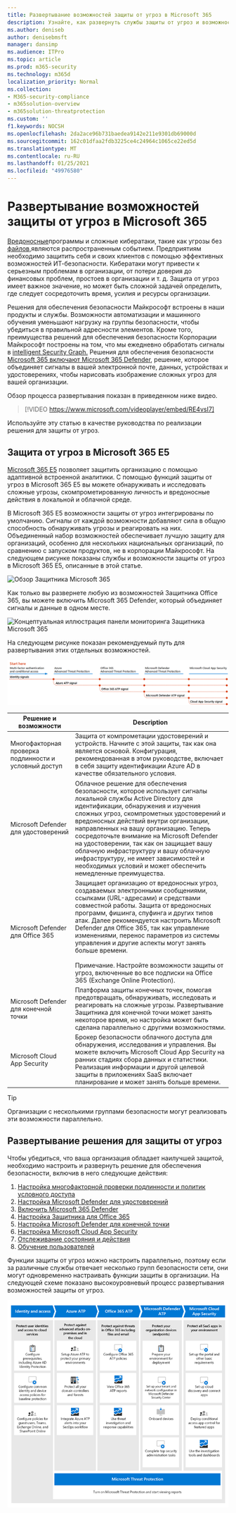 ```yaml
---
title: Развертывание возможностей защиты от угроз в Microsoft 365
description: Узнайте, как развернуть службы защиты от угроз и возможности безопасности в Microsoft 365 E5.
ms.author: deniseb
author: denisebmsft
manager: dansimp
ms.audience: ITPro
ms.topic: article
ms.prod: m365-security
ms.technology: m365d
localization_priority: Normal
ms.collection:
- M365-security-compliance
- m365solution-overview
- m365solution-threatprotection
ms.custom: ''
f1.keywords: NOCSH
ms.openlocfilehash: 2da2ace96b731baedea9142e211e9301db69000d
ms.sourcegitcommit: 162c01dfaa2fdb3225ce4c24964c1065ce22ed5d
ms.translationtype: MT
ms.contentlocale: ru-RU
ms.lasthandoff: 01/25/2021
ms.locfileid: "49976580"
---
```

# <a name="deploy-threat-protection-capabilities-across-microsoft-365"></a>Развертывание возможностей защиты от угроз в Microsoft 365

[Вредоносные](https://docs.microsoft.com/windows/security/threat-protection/intelligence/understanding-malware)программы и сложные кибератаки, такие как угрозы без [файлов,](https://docs.microsoft.com/windows/security/threat-protection/intelligence/fileless-threats)являются распространенным событием. Предприятиям необходимо защитить себя и своих клиентов с помощью эффективных возможностей ИТ-безопасности. Кибератаки могут привести к серьезным проблемам в организации, от потери доверия до финансовых проблем, простоев в организации и т. д. Защита от угроз имеет важное значение, но может быть сложной задачей определить, где следует сосредоточить время, усилия и ресурсы организации. 

Решения для обеспечения безопасности Майкрософт встроены в наши продукты и службы. Возможности автоматизации и машинного обучения уменьшают нагрузку на группы безопасности, чтобы убедиться в правильной адресности элементов. Кроме того, преимущества решений для обеспечения безопасности Корпорации Майкрософт построены на том, что мы ежедневно обработать сигналы в [intelligent Security Graph.](https://cloud-platform-assets.azurewebsites.net/intelligent-security-graph) Решения для обеспечения безопасности [Microsoft 365 включают Microsoft 365 Defender](https://docs.microsoft.com/microsoft-365/security/mtp/microsoft-threat-protection), решение, которое объединяет сигналы в вашей электронной почте, данных, устройствах и удостоверениях, чтобы нарисовать изображение сложных угроз для вашей организации.


Обзор процесса развертывания показан в приведенном ниже видео.

> [!VIDEO https://www.microsoft.com/videoplayer/embed/RE4vsI7]

Используйте эту статью в качестве руководства по реализации решения для защиты от угроз.

## <a name="threat-protection-in-microsoft-365-e5"></a>Защита от угроз в Microsoft 365 E5

[Microsoft 365 E5](https://www.microsoft.com/microsoft-365/enterprise-e5-business-software?activetab=pivot%3aoverviewtab) позволяет защитить организацию с помощью адаптивной встроенной аналитики. С помощью функций защиты от угроз в Microsoft 365 E5 вы можете обнаруживать и исследовать сложные угрозы, скомпрометированную личность и вредоносные действия в локальной и облачной среде.

В Microsoft 365 E5 возможности защиты от угроз интегрированы по умолчанию. Сигналы от каждой возможности добавляют сила в общую способность обнаруживать угрозы и реагировать на них. Объединенный набор возможностей обеспечивает лучшую защиту для организаций, особенно для нескольких национальных организаций, по сравнению с запуском продуктов, не в корпорации Майкрософт. На следующем рисунке показаны службы и возможности защиты от угроз в Microsoft 365 E5, описанные в этой статье.

![Обзор Защитника Microsoft 365](../media/solutions-architecture-center/deploy-threat-protection-across-m365-overview.png)

Как только вы развернете любую из возможностей Защитника Office 365, вы можете включить Microsoft 365 Defender, который объединяет сигналы и данные в одном месте. 

![Концептуальная иллюстрация панели мониторинга Защитника Microsoft 365](../media/solutions-architecture-center/deploy-threat-protection-across-m365-mtp.png)

На следующем рисунке показан рекомендуемый путь для развертывания этих отдельных возможностей. 

![Сигналы защиты от угроз M365](../media/solutions-architecture-center/deploy-threat-protection-across-m365.png)

|Решение и возможности  |Description  |
|---------|---------|
|Многофакторная проверка подлинности и условный доступ     |Защита от компрометации удостоверений и устройств. Начните с этой защиты, так как она является основой. Конфигурация, рекомендованная в этом руководстве, включает в себя защиту идентификации Azure AD в качестве обязательного условия.     |
|Microsoft Defender для удостоверений     |  Облачное решение для обеспечения безопасности, которое использует сигналы локальной службы Active Directory для идентификации, обнаружения и изучения сложных угроз, скомпрометных удостоверений и вредоносных действий внутри организации, направленных на вашу организацию. Теперь сосредоточьте внимание на Microsoft Defender на удостоверении, так как он защищает вашу облачную инфраструктуру и вашу облачную инфраструктуру, не имеет зависимостей и необходимых условий и может обеспечить немедленные преимущества.       | 
|Microsoft Defender для Office 365     | Защищает организацию от вредоносных угроз, создаваемых электронными сообщениями, ссылками (URL-адресами) и средствами совместной работы. Защита от вредоносных программ, фишинга, спуфинга и других типов атак. Далее рекомендуется настроить Microsoft Defender для Office 365, так как управление изменениями, перенос параметров из системы управления и другие аспекты могут занять больше времени. <br><br>Примечание. Настройте возможности защиты от угроз, включенные во все подписки на Office 365 (Exchange Online Protection).       |
|Microsoft Defender для конечной точки    | Платформа защиты конечных точек, помогая предотвращать, обнаруживать, исследовать и реагировать на сложные угрозы.  Развертывание Защитника для конечной точки может занять некоторое время, но настройка может быть сделана параллельно с другими возможностями.   |
|Microsoft Cloud App Security     |   Брокер безопасности облачного доступа для обнаружения, исследования и управления. Вы можете включить Microsoft Cloud App Security на ранних стадиях сбора данных и статистики. Реализация информации и другой целевой защиты в приложениях SaaS включает планирование и может занять больше времени.       | 

> [!TIP]
> Организации с несколькими группами безопасности могут реализовать эти возможности параллельно.

## <a name="deploy-your-threat-protection-solution"></a>Развертывание решения для защиты от угроз

Чтобы убедиться, что ваша организация обладает наилучшей защитой, необходимо настроить и развернуть решение для обеспечения безопасности, включив в него следующие действия:

1. [Настройка многофакторной проверки подлинности и политик условного доступа](deploy-threat-protection-configure.md#step-1-set-up-multi-factor-authentication-and-conditional-access-policies)
2. [Настройка Microsoft Defender для удостоверений](deploy-threat-protection-configure.md#step-2-configure-microsoft-defender-for-identity)
3. [Включить Microsoft 365 Defender](deploy-threat-protection-configure.md#step-3-turn-on-microsoft-365-defender)
4. [Настройка Защитника для Office 365](deploy-threat-protection-configure.md#step-4-configure-microsoft-defender-for-office-365)
5. [Настройка Microsoft Defender для конечной точки](deploy-threat-protection-configure.md#step-5-configure-microsoft-defender-for-endpoint)
6. [Настройка Microsoft Cloud App Security](deploy-threat-protection-configure.md#step-6-configure-microsoft-cloud-app-security)
7. [Отслеживание состояния и действия](deploy-threat-protection-configure.md#step-7-monitor-status-and-take-actions)
8. [Обучение пользователей](deploy-threat-protection-configure.md#step-8-train-users)

Функции защиты от угроз можно настроить параллельно, поэтому если за различные службы отвечает несколько групп безопасности сети, они могут одновременно настраивать функции защиты в организации. На следующей схеме показано высокоуровневый процесс развертывания возможностей защиты от угроз. 

![Процесс развертывания возможностей защиты от угроз](../media/solutions-architecture-center/deploy-threat-protection-across-m365-grid.png) 
